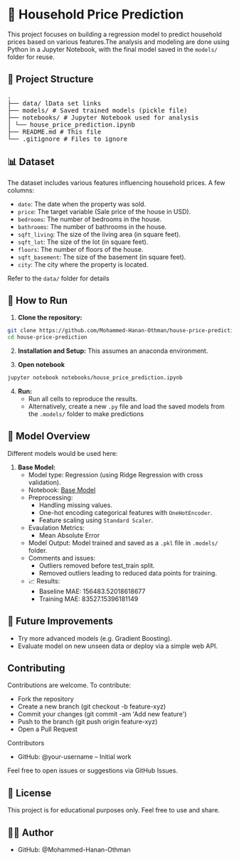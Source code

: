 # 🏡 Household Price Prediction

This project focuses on building a regression model to predict household prices based on various features.The analysis and modeling are done using Python in a Jupyter Notebook, with the final model saved in the `models/` folder for reuse.

## 📁 Project Structure

<pre>
.
├── data/ lData set links
├── models/ # Saved trained models (pickle file)
├── notebooks/ # Jupyter Notebook used for analysis
│ └── house_price_prediction.ipynb
├── README.md # This file
└── .gitignore # Files to ignore
</pre>


##  📊 Dataset
The dataset includes various features influencing household prices. A few columns:
- `date`: The date when the property was sold.
- `price`: The target variable (Sale price of the house in USD).
- `bedrooms`: The number of bedrooms in the house.
- `bathrooms`: The number of bathrooms in the house.
- `sqft_living`: The size of the living area (in square feet).
- `sqft_lot`: The size of the lot (in square feet).
- `floors`: The number of floors of the house.
- `sqft_basement`: The size of the basement (in square feet).
- `city`: The city where the property is located.

Refer to the `data/` folder for details


## 🚀 How to Run

1. **Clone the repository:**
```bash
git clone https://github.com/Mohammed-Hanan-Othman/house-price-prediction.git
cd house-price-prediction
```

2. **Installation and Setup:**
This assumes an anaconda environment.

3. **Open notebook**
``` bash
jupyter notebook notebooks/house_price_prediction.ipynb
```

4. **Run:**
    - Run all cells to reproduce the results.
    - Alternatively, create a new `.py` file and load the saved models from the `.models/` folder to make predictions



## 🧠 Model Overview

Different models would be used here:
1. **Base Model:**
    - Model type: Regression (using Ridge Regression with cross validation).
    - Notebook: [Base Model](./notebooks/house_price_prediction.ipynb)
    - Preprocessing:
        - Handling missing values.
        - One-hot encoding categorical features with `OneHotEncoder`.
        - Feature scaling using `Standard Scaler`.
    - Evaulation Metrics:
        - Mean Absolute Error
    - Model Output: Model trained and saved as a `.pkl` file in `.models/` folder.
    - Comments and issues:
        - Outliers removed before test_train split.
        - Removed outliers leading to reduced data points for training.
    - 📈 Results:
        - Baseline MAE: 156483.52018618677
        - Training MAE: 83527.15396181149


## 📌 Future Improvements
- Try more advanced models (e.g. Gradient Boosting).
- Evaluate model on new unseen data or deploy via a simple web API.

## Contributing
Contributions are welcome. To contribute:

- Fork the repository
- Create a new branch (git checkout -b feature-xyz)
- Commit your changes (git commit -am 'Add new feature')
- Push to the branch (git push origin feature-xyz)
- Open a Pull Request

Contributors
- GitHub: @your-username – Initial work

Feel free to open issues or suggestions via GitHub Issues.

## 📄 License
This project is for educational purposes only. Feel free to use and share.

## 👨‍💻 Author
- GitHub: @Mohammed-Hanan-Othman